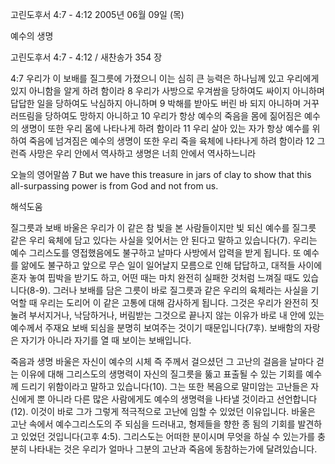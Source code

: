 고린도후서 4:7 - 4:12 
2005년 06월 09일 (목)

예수의 생명



고린도후서 4:7 - 4:12 / 새찬송가 354 장


4:7 우리가 이 보배를 질그릇에 가졌으니 이는 심히 큰 능력은 하나님께 있고 우리에게 있지 아니함을 알게 하려 함이라 8 우리가 사방으로 우겨쌈을 당하여도 싸이지 아니하며 답답한 일을 당하여도 낙심하지 아니하며 9 박해를 받아도 버린 바 되지 아니하며 거꾸러뜨림을 당하여도 망하지 아니하고 10 우리가 항상 예수의 죽음을 몸에 짊어짐은 예수의 생명이 또한 우리 몸에 나타나게 하려 함이라 11 우리 살아 있는 자가 항상 예수를 위하여 죽음에 넘겨짐은 예수의 생명이 또한 우리 죽을 육체에 나타나게 하려 함이라 12 그런즉 사망은 우리 안에서 역사하고 생명은 너희 안에서 역사하느니라 

오늘의 영어말씀 
7 But we have this treasure in jars of clay to show that this all-surpassing power is from God and not from us.

해석도움





질그릇과 보배  바울은 우리가 이 같은 참 빛을 본 사람들이지만 빛 되신 예수를 질그릇 같은 우리 육체에 담고 있다는 사실을 잊어서는 안 된다고 말하고 있습니다(7). 우리는 예수 그리스도를 영접했음에도 불구하고 날마다 사방에서 압력을 받게 됩니다. 또 예수를 앎에도 불구하고 앞으로 무슨 일이 일어날지 모름으로 인해 답답하고, 대적들 사이에 혼자 놓여 핍박을 받기도 하고, 어떤 때는 마치 완전히 실패한 것처럼 느껴질 때도 있습니다(8-9). 그러나 보배를 담은 그릇이 바로 질그릇과 같은 우리의 육체라는 사실을 기억할 때 우리는 도리어 이 같은 고통에 대해 감사하게 됩니다. 그것은 우리가 완전히 짓눌려 부서지거나, 낙담하거나, 버림받는 그것으로 끝나지 않는 이유가 바로 내 안에 있는 예수께서 주재요 보배 되심을 분명히 보여주는 것이기 때문입니다(7후). 보배함의 자랑은 자기가 아니라 자기를 열 때 보이는 보배입니다. 

죽음과 생명  바울은 자신이 예수의 시체 즉 주께서 걸으셨던 그 고난의 걸음을 날마다 걷는 이유에 대해 그리스도의 생명력이 자신의 질그릇을 뚫고 표출될 수 있는 기회를 예수께 드리기 위함이라고 말하고 있습니다(10). 그는 또한 복음으로 말미암는 고난들은 자신에게 뿐 아니라 다른 많은 사람에게도 예수의 생명력을 나타낼 것이라고 선언합니다(12). 이것이 바로 그가 그렇게 적극적으로 고난에 임할 수 있었던 이유입니다. 바울은 고난 속에서 예수그리스도의 주 되심을 드러내고, 형제들을 향한 종 됨의 기회를 발견하고 있었던 것입니다(고후 4:5). 그리스도는 어떠한 분이시며 무엇을 하실 수 있는가를 충분히 나타내는 것은 우리가 얼마나 그분의 고난과 죽음에 동참하는가에 달려있습니다.